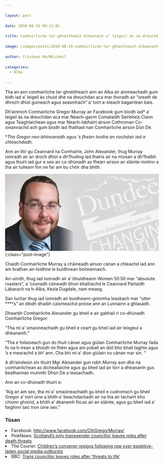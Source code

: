 ```yaml
---

layout: post

date: 2018-08-15 09:11:01

title: Comhairliche tar-ghnèitheach Albannach a’ leigeil às an dreuchd mar thoradh air droch dhìol

image: /images/posts/2018-08-15-comhairliche-tar-ghneitheach-albannach-a-leigeil-as-an-dreuchd-mar-thoradh-air-droch-dhiol.webp

author: Crìstean MacMhìcheil

categories:
  - Alba
  
---
```


Tha an aon comhairliche tar-ghnèitheach ann an Alba air ainmeachadh gum bidh iad a&#8217; leigeil às chuid dhe na dreuchdan aca mar thoradh air &#8220;sreath de dhroch dhìol guineach agus seasmhach&#8221; a&#8217; toirt a-steach bagairtean bàis.

Dh&#8217;ainmich Comhairliche Gregor Murray air Facebook gum biodh iad* a&#8217; leigeil às na dreuchdan aca mar Neach-gairm Comataidh Seirbheis Clann agus Teaghlaichean agus mar Neach-labhairt airson Cothroman Co-ionannachd ach gum biodh iad fhathast nan Comhairliche airson Dùn Dè.

*_Tha Gregor neo-bhìnearaidh agus &#8217;s fheàrr leotha an riochdair iad a chleachdadh._

Ann an litir gu Ceannard na Comhairle, John Alexander, thug Murray iomradh air an droch dhìol a dh&#8217;fhuiling iad thairis air na mìosan a dh&#8217;fhalbh agus thuirt iad gur e seo an co-dhùnadh as fheàrr airson an slàinte-inntinn a tha air tuiteam fon ìre far am bu chòir dha bhith.

![](/images/posts/2018-08-15-comhairliche-tar-ghneitheach-albannach-a-leigeil-as-an-dreuchd-mar-thoradh-air-droch-dhiol.webp){:class="post-image"}

Chaidh Comhairliche Murray a chàineadh airson cànan a chleachd iad ann am brathan air-loidhne le buidhnean boireannaich.

An-uiridh, thug iad iomradh air a&#8217; bhuidheann Women 50:50 mar &#8220;absolute roasters&#8221;, a &#8216;cosnadh càineadh bhon bhallrachd le Ceannard Pàrtaidh Làbarach na h-Alba, Kezia Dugdale, nam measg.

San Iuchar thug iad iomradh air buidheann-gnìomha leasbach mar &#8220;utter \****s&#8221; an dèidh dhaibh caismeachd-pròise ann an Lunnainn a ghlasadh.

Dhearbh Comhairliche Alexander gu bheil e air gabhail ri co-dhùnadh Comhairliche Gregor:

&#8220;Tha mi a&#8217; smaoineachadh gu bheil e ceart gu bheil iad air leisgeul a dhèanamh.&#8221;

&#8220;Tha e follaiseach gun do thuit cànan agus giùlan Comhairliche Murray fada fo na h-ìrean a bhiodh mi fhèin agus am poball an dùil bho bhall taghte agus &#8217;s e mearachd a bh&#8217; ann. Cha bhi mi a&#8217; dìon giùlain no cànan mar sin. &#8221;

A dh&#8217;aindeoin sin thuirt Mgr Alexander gun robh Murray aon dhe na comhairlichean as dìcheallaiche agus gu bheil iad air tòrr a dhèanamh gus beathannan muinntir Dhùn Dè a leasachadh.

Ann an co-dhùnadh thuirt e:

&#8220;Aig an àm seo, tha mi a&#8217; smaoineachadh gu bheil e cudromach gu bheil Gregor a&#8217; toirt ùine a bhith a&#8217; beachdachadh air na tha air tachairt bho chionn ghoirid, a bhith a&#8217; dèanamh fòcas air an slàinte, agus gu bheil iad a&#8217; faighinn taic tron ùine seo.&#8221;

<div class="jumbotron">
  <h3>
    Tùsan
  </h3>

  <li>
    Facebook: <a href="http://www.facebook.com/CllrGregorMurray/">http://www.facebook.com/CllrGregorMurray/</a>
  </li>
  <li>
    PinkNews: <a href="https://www.pinknews.co.uk/2018/08/13/scotland-transgender-councillor-death-threats/">Scotland’s only transgender councillor leaves roles after death threats</a>
  </li>
  <li>
    The Courier: <a href="https://www.thecourier.co.uk/fp/news/local/dundee/703892/childrens-convener-resigns-following-row-over-expletive-laden-social-media-outbursts/">Children’s convener resigns following row over expletive-laden social media outbursts</a>
  </li>
  <li>
    BBC: <a href="https://www.bbc.co.uk/news/uk-scotland-tayside-central-45151228">Trans councillor leaves roles after &#8216;threats to life&#8217;</a>
  </li>
</div>
